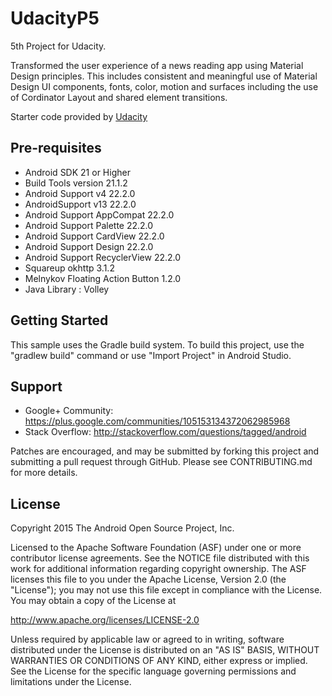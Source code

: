 # UdacityP5

 5th Project for Udacity.

 Transformed the user experience of a news reading app using Material Design principles. This includes consistent and meaningful use of Material Design UI components, fonts, color, motion and surfaces including the use of Cordinator Layout and shared element transitions.

Starter code provided by [Udacity](https://github.com/udacity)

Pre-requisites
--------------
- Android SDK 21 or Higher
- Build Tools version 21.1.2
- Android Support v4 22.2.0
- AndroidSupport v13 22.2.0
- Android Support AppCompat 22.2.0
- Android Support Palette 22.2.0
- Android Support CardView 22.2.0
- Android Support Design 22.2.0
- Android Support RecyclerView 22.2.0
- Squareup okhttp 3.1.2
- Melnykov Floating Action Button 1.2.0
- Java Library : Volley

Getting Started
---------------
This sample uses the Gradle build system.  To build this project, use the
"gradlew build" command or use "Import Project" in Android Studio.

Support
-------

- Google+ Community: https://plus.google.com/communities/105153134372062985968
- Stack Overflow: http://stackoverflow.com/questions/tagged/android

Patches are encouraged, and may be submitted by forking this project and
submitting a pull request through GitHub. Please see CONTRIBUTING.md for more details.

License
-------
Copyright 2015 The Android Open Source Project, Inc.

Licensed to the Apache Software Foundation (ASF) under one or more contributor
license agreements.  See the NOTICE file distributed with this work for
additional information regarding copyright ownership.  The ASF licenses this
file to you under the Apache License, Version 2.0 (the "License"); you may not
use this file except in compliance with the License.  You may obtain a copy of
the License at

http://www.apache.org/licenses/LICENSE-2.0

Unless required by applicable law or agreed to in writing, software
distributed under the License is distributed on an "AS IS" BASIS, WITHOUT
WARRANTIES OR CONDITIONS OF ANY KIND, either express or implied.  See the
License for the specific language governing permissions and limitations under
the License.

